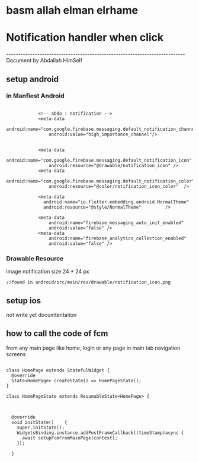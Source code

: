 # basm allah elman elrhame

# Notification handler when click

--------------------------------------------------------------------------- Document by Abdallah HimSelf

## setup android

### in Manfiest Android 

```

            <!-- abdo : notification -->
            <meta-data
                android:name="com.google.firebase.messaging.default_notification_channel_id"
                android:value="high_importance_channel"/>


            <meta-data
                android:name="com.google.firebase.messaging.default_notification_icon"
                android:resource="@drawable/notification_icon" />
            <meta-data
                android:name="com.google.firebase.messaging.default_notification_color"
                android:resource="@color/notification_icon_color"  />
 
            <meta-data
              android:name="io.flutter.embedding.android.NormalTheme"
              android:resource="@style/NormalTheme"         />

            <meta-data
                android:name="firebase_messaging_auto_init_enabled"
                android:value="false" />
            <meta-data
                android:name="firebase_analytics_collection_enabled"
                android:value="false" />
```

### Drawable Resource

image notification size 24 * 24 px

```
//found in android/src/main/res/drawable/notification_icon.png
```


## setup ios
not write yet documtentaiton

## how to call the code of fcm

from any main page like home, login or any page in main tab navigation screens


```

class HomePage extends StatefulWidget { 
  @override
  State<HomePage> createState() => HomePageState();
}

class HomePageState extends ResumableState<HomePage> {

 

  @override
  void initState()    {
    super.initState();
    WidgetsBinding.instance.addPostFrameCallback((timeStamp)async {
      await setupFcmFromMainPage(context);  
    });
    
  }
```